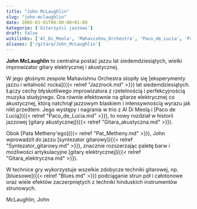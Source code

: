 ```yaml
---
title: "John McLaughlin"
slug: "john-mclaughlin"
date: 2005-01-01T00:00:00+01:00
kategorie: ['Gitarzyści jazzowi']
draft: false
wikilinks: ['Al_Di_Meola', 'Mahavishnu_Orchestra', 'Paco_de_Lucia', 'Pat_Metheny', 'blues', 'gitara_akustyczna', 'gitara_elektryczna', 'jazzrock', 'syntezator_gitarowy']
aliases: ['/gitara/John_McLaughlin']
---
```

**John McLaughlin** to centralna postać jazzu lat siedem­dziesiątych,
wielki improwizator gitary elektrycznej i aku­stycznej.

W jego głośnym zespole Mahavishnu
Orchestra<!-- link nie odnosił się do niczego: 'John McLaughlin' ('content/książka/John_McLaughlin.md') links to 'Mahavishnu_Orchestra' ('content/książka/Mahavishnu_Orchestra.md') and that does not exist --> stopiły się [eksperymenty
jazzu i witalność rocka]({{< relref "Jazzrock.md" >}}) lat siedemdziesiątych.
Łączy cechy błyskotliwego improwizatora z rzetelnością i
perfekcyjnością muzyka studyj­nego. Gra równie efektownie na gitarze
elektrycznej co akustycznej, którą natchnął jazzowym blaskiem i
inten­sywnością wyrazu jak nikt przedtem. Jego występy i na­grania w
trio z Al Di Meolą<!-- link nie odnosił się do niczego: 'John McLaughlin' ('content/książka/John_McLaughlin.md') links to 'Al_Di_Meola' ('content/książka/Al_Di_Meola.md') and that does not exist --> i [Paco de
Lucią]({{< relref "Paco_de_Lucia.md" >}}), to nowy rozdział w historii jazzowej
[gitary akustycznej]({{< relref "Gitara_akustyczna.md" >}}).

Obok [Pata Metheny'ego]({{< relref "Pat_Metheny.md" >}}), John wprowadził do
jazzu [syntezator gitarowy]({{< relref "Syntezator_gitarowy.md" >}}), znacznie
rozszerzając paletę barw i możliwości artykulacyjne [gitary
elektrycznej]({{< relref "Gitara_elektryczna.md" >}}).

W technice gry wykorzystuje wszelkie zdobycze tech­niki gitarowej, np.
[bluesowe]({{< relref "Blues.md" >}}) podciąganie strun pół i całotonowe oraz
wiele efektów zaczerpniętych z techniki hinduskich instrumentów
strunowych.

McLaughlin, John<!-- link nie odnosił się do niczego: 'John McLaughlin' ('content/książka/John_McLaughlin.md') links to 'kategoria:gitarzyści_jazzowi' ('content/książka/kategoria:gitarzyści_jazzowi.md') and that does not exist -->